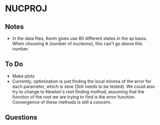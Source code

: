 # NUCPROJ

## Notes
* In the data files, Kevin gives use 80 different states in the sp basis. When choosing A (number of nucleons), this can't go above this number.

## To Do
* Make plots
* Currently, optimization is just finding the local minima of the error for each parameter, which is slow (Still needs to be tested). We could also try to change to Newton's root finding mothod, assuming that the function of the root we are trying to find is the error function. Convergence of these methods is still a concern.

## Questions
